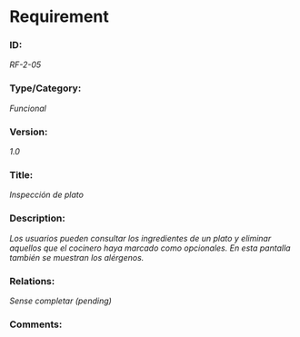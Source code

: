 # Requirement 
### ID: 
_RF-2-05_

### Type/Category: 
_Funcional_

### Version: 
_1.0_ 

### Title: 
_Inspección de plato_

### Description: 
_Los usuarios pueden consultar los ingredientes de un plato y eliminar aquellos que el cocinero haya marcado como opcionales. En esta pantalla también se muestran los alérgenos._

### Relations: 
_Sense completar (pending)_ 

### Comments:
